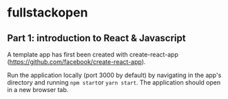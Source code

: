 # fullstackopen

## Part 1: introduction to React & Javascript

A template app has first been created with create-react-app (https://github.com/facebook/create-react-app).

Run the application locally (port 3000 by default) by navigating in the app's directory and running ``npm start``or ``yarn start``. The application should open in a new browser tab.
